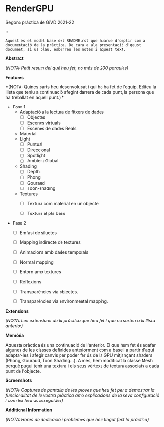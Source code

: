 # RenderGPU
Segona pràctica de GiVD 2021-22

::

    Aquest és el model base del README.rst que huarue d'omplir com a documentació de la pràctica. De cara a ala presentació d'qeust document, si us plau, esborreu les notes i aquest text. 
    
**Abstract**

*(NOTA: Petit resum del què heu fet, no més de 200 paraules)*

**Features**

*(NOTA: Quines parts heu desenvolupat i qui ho ha fet de l'equip. Editeu la llista que teniu a continuació afegint darrera de cada punt, la persona que ha treballat en aquell punt.) *

- Fase 1
    - Adaptació a la lectura de fitxers de dades
        - [ ] Objectes
        - [ ] Escenes virtuals
        - [ ] Escenes de dades Reals 
    - Material
    - Light
        - [ ] Puntual
        - [ ] Direccional
        - [ ] Spotlight
        - [ ] Ambient Global
    - Shading
        - [ ] Depth
        - [ ] Phong
        - [ ] Gouraud
        - [ ] Toon-shading
    - Textures
        - [ ] Textura com material en un objecte
        - [ ] Textura al pla base
        

- Fase 2 
    - [ ] Èmfasi de siluetes
    - [ ] Mapping indirecte de textures
    - [ ] Animacions amb dades temporals
    - [ ] Normal mapping
    - [ ] Entorn amb textures
    - [ ] Reflexions
    - [ ] Transparències via objectes.
    - [ ] Transparències via environmental mapping.


**Extensions**

*(NOTA: Les extensions de la pràctica que heu fet i que no surten a la llista anterior)*

**Memòria**

Aquesta pràctica és una continuació de l'anterior. El que hem fet és agafar algunes de les classes definides anteriorment com a base i a partir d'aquí adaptar-les i afegir canvis per poder fer ús de la GPU mitjançant shaders (Phong, Gouraud, Toon Shading...). A més, hem modificat la classe Mesh perquè pugui tenir una textura i els seus vèrtexs de textura associats a cada punt de l'objecte.

**Screenshots**

*(NOTA: Captures de pantalla de les proves que heu fet per a demostrar la funcionalitat de la vostra pràctica amb explicacions de la seva configuració i com les heu aconseguides)*

**Additional Information**

*(NOTA: Hores de dedicació i problemes que heu tingut fent la pràctica)*
